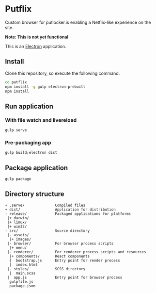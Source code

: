 # Putflix

Custom browser for putlocker.is enabling a Netflix-like experience on the site.

**Note: This is not yet functional**

This is an [Electron](http://electron.atom.io/) application.

## Install

Clone this repository, so execute the following command.

```bash
cd putflix
npm install -g gulp electron-prebuilt
npm install
```

## Run application
### With file watch and livereload

```bash
gulp serve
```

### Pre-packaging app

```bash
gulp build;electron dist
```

## Package application

```bash
gulp package
```

## Directory structure

```
+ .serve/              Compiled files
+ dist/                Application for distribution
- release/             Packaged applications for platforms
 |+ darwin/
 |+ linux/
 |+ win32/
- src/                 Source directory
 |- assets/
  |+ images/
 |- browser/           For browser process scripts
  |+ menu/
 |- renderer/          For renderer process scripts and resources
  |+ components/       React components
  |  bootstrap.js      Entry point for render process
  |  index.html
 |- styles/            SCSS directory
  |  main.scss
 |  app.js             Entry point for browser process
  gulpfile.js
  package.json
```

